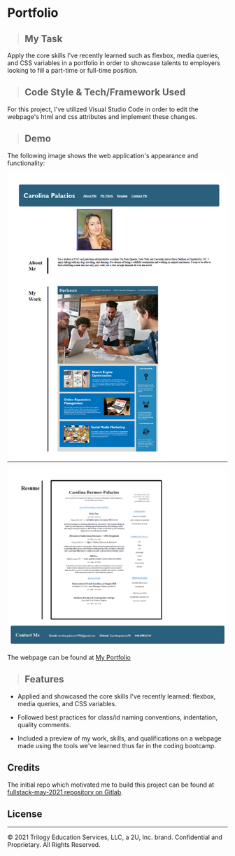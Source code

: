 # Portfolio

>## My Task

  Apply the core skills I've recently learned such as flexbox, media queries, and CSS variables in a portfolio in order to showcase talents to employers looking to fill a part-time or full-time position.


>## Code Style & Tech/Framework Used

  For this project, I've utilized Visual Studio Code in order to edit the webpage's html and css attributes and implement these changes.


>## Demo

The following image shows the web application's appearance and functionality:

![The top of the Portfolio webpage includes a header, a profile picture, an About Me section and a preview of my work.](./Assets/portfolio-demo-1.png)

![The bottom portion of the Portfolio webpage includes an image of my resume, and contact information.](./Assets/portfolio-demo-2.png)



The webpage can be found at [My Portfolio](https://github.com/Carolinapalacios95/portfolio.git)

>## Features

*  Applied and showcased the core skills I've recently learned: flexbox, media queries, and CSS variables.

* Followed best practices for class/id naming conventions, indentation, quality comments.

* Included a preview of my work, skills, and qualifications on a webpage made using the tools we've learned thus far in the coding bootcamp.

## Credits

The initial repo which motivated me to build this project can be found at [fullstack-may-2021 repository on Gitlab](https://unc.bootcampcontent.com/dbilenkin-KJyiXJ/fullstack-may-2021/tree/master).


## License

---
© 2021 Trilogy Education Services, LLC, a 2U, Inc. brand. Confidential and Proprietary. All Rights Reserved.
